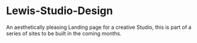 # Lewis-Studio-Design
An aesthetically pleasing Landing page for a creative Studio, this is part of a series of sites to be built in the coming months.
